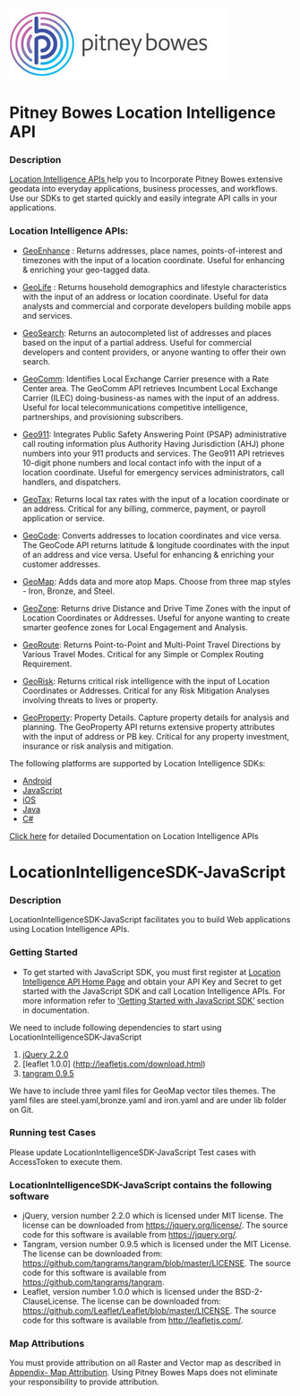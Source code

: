![Pitney Bowes](/PitneyBowes_Logo.jpg)

# Pitney Bowes Location Intelligence API

### Description
[Location Intelligence APIs ](http://developer.pitneybowes.com/en/location-intelligence.html) help you to Incorporate Pitney Bowes extensive geodata into everyday applications, business processes, and workflows. Use our SDKs to get started quickly and easily integrate API calls in your applications.

### Location Intelligence APIs:

* [GeoEnhance](https://locate.pitneybowes.com/geoenhance.php) : Returns addresses, place names, points-of-interest and timezones with the input of a location coordinate. Useful for enhancing & enriching your geo-tagged data.

* [GeoLife](https://locate.pitneybowes.com/geolife.php) : Returns household demographics and lifestyle characteristics with the input of an address or location coordinate. Useful for data analysts and commercial and corporate developers building mobile apps and services.

* [GeoSearch](https://locate.pitneybowes.com/geosearch.php): Returns an autocompleted list of addresses and places based on the input of a partial address. Useful for commercial developers and content providers, or anyone wanting to offer their own search.

* [GeoComm](https://locate.pitneybowes.com/geocomm.php): Identifies Local Exchange Carrier presence with a Rate Center area. The GeoComm API retrieves Incumbent Local Exchange Carrier (ILEC) doing-business-as names with the input of an address. Useful for local telecommunications competitive intelligence, partnerships, and provisioning subscribers.

* [Geo911](https://locate.pitneybowes.com/geo911.php): Integrates Public Safety Answering Point (PSAP) administrative call routing information plus Authority Having Jurisdiction (AHJ) phone numbers into your 911 products and services. The Geo911 API retrieves 10-digit phone numbers and local contact info with the input of a location coordinate. Useful for emergency services administrators, call handlers, and dispatchers.

* [GeoTax](https://locate.pitneybowes.com/geotax.php): Returns local tax rates with the input of a location coordinate or an address. Critical for any billing, commerce, payment, or payroll application or service.

* [GeoCode](https://locate.pitneybowes.com/geocode.php): Converts addresses to location coordinates and vice versa. The GeoCode API returns latitude & longitude coordinates with the input of an address and vice versa. Useful for enhancing & enriching your customer addresses.

* [GeoMap](https://locate.pitneybowes.com/geomap.php): Adds data and more atop Maps. Choose from three map styles - Iron, Bronze, and Steel.

* [GeoZone](https://locate.pitneybowes.com/geozone): Returns drive Distance and Drive Time Zones with the input of Location Coordinates or Addresses. Useful for anyone wanting to create smarter geofence zones for Local Engagement and Analysis.

* [GeoRoute](https://locate.pitneybowes.com/georoute): Returns Point-to-Point and Multi-Point Travel Directions by Various Travel Modes. Critical for any Simple or Complex Routing Requirement.

* [GeoRisk](https://locate.pitneybowes.com/georisk): Returns critical risk intelligence with the input of Location Coordinates or Addresses. Critical for any Risk Mitigation Analyses involving threats to lives or property.

* [GeoProperty](https://locate.pitneybowes.com/geoproperty):  Property Details. Capture property details for analysis and planning. The GeoProperty API returns extensive property attributes with the input of address or PB key. Critical for any property investment, insurance or risk analysis and mitigation.


The following platforms are supported by Location Intelligence SDKs:
*	[Android](https://locate.pitneybowes.com/docs/location-intelligence/v1/en/index.html#Android%20SDK/android_intro.html)
*	[JavaScript](https://locate.pitneybowes.com/docs/location-intelligence/v1/en/index.html#Java%20Script%20SDK/js_intro.html) 
*	[iOS](https://locate.pitneybowes.com/docs/location-intelligence/v1/en/index.html#iOS%20SDK/ios_intro.html)
*	[Java](https://locate.pitneybowes.com/docs/location-intelligence/v1/en/index.html#Java%20SDK/java_intro.html)
*	[C#](https://locate.pitneybowes.com/docs/location-intelligence/v1/en/index.html#C_sdk/java_intro.html)  

[Click here](https://locate.pitneybowes.com/docs/location-intelligence/v1/en/index.html) for detailed Documentation on Location Intelligence APIs 


# LocationIntelligenceSDK-JavaScript
### Description
LocationIntelligenceSDK-JavaScript facilitates you to build Web applications using Location Intelligence APIs.
### Getting Started
* To get started with JavaScript SDK, you must first register at [Location Intelligence API Home Page](http://developer.pitneybowes.com/en/location-intelligence.html) and obtain your API Key and Secret to get started with the JavaScript SDK and call Location Intelligence APIs.
 For more information refer to [‘Getting Started with JavaScript SDK’](https://locate.pitneybowes.com/docs/location-intelligence/v1/en/index.html#Java%20Script%20SDK/js_intro.html) section in documentation.
 
 We need to include following dependencies to start using LocationIntelligenceSDK-JavaScript 
 
 1. [jQuery 2.2.0](https://code.jquery.com/jquery-2.2.0.min.js) 
 2. [leaflet 1.0.0] (http://leafletjs.com/download.html)
 3. [tangram 0.9.5 ](https://github.com/tangrams/tangram)
 
  We have to include three yaml files for GeoMap vector tiles themes. The yaml files are steel.yaml,bronze.yaml and iron.yaml and are under lib folder on Git. 

### Running test Cases
Please update LocationIntelligenceSDK-JavaScript Test cases with AccessToken to execute them.  

### LocationIntelligenceSDK-JavaScript contains the following software

* jQuery, version number 2.2.0 which is licensed under MIT license.  The license can be downloaded from https://jquery.org/license/.  The source code for this software is available from https://jquery.org/.
* Tangram, version number 0.9.5 which is licensed under the MIT License.  The license can be downloaded from: https://github.com/tangrams/tangram/blob/master/LICENSE.  The source code for this software is available from https://github.com/tangrams/tangram. 
* Leaflet, version number 1.0.0 which is licensed under the BSD-2-ClauseLicense.  The license can be downloaded from: https://github.com/Leaflet/Leaflet/blob/master/LICENSE.  The source code for this software is available from http://leafletjs.com/.


### Map Attributions

You must provide attribution on all Raster and Vector map as described in [Appendix- Map Attribution](https://locate.pitneybowes.com/docs/location-intelligence/v1/en/index.html#Appendix/appendix_o_mapattribution.html). Using Pitney Bowes Maps does not eliminate your responsibility to provide attribution.


